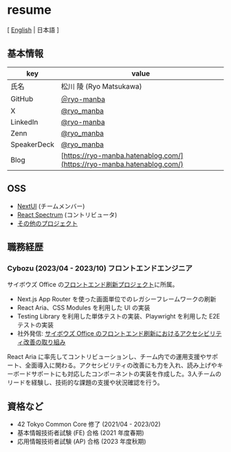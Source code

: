 # resume

[ [English](/README.md) | 日本語 ]

## 基本情報

| key         | value                                       |
| ----------- | ------------------------------------------- |
| 氏名         | 松川 陵 (Ryo Matsukawa)                     |
| GitHub      | [＠ryo-manba](https://github.com/ryo-manba) |
| X           | [@ryo_manba](https://x.com/ryo_manba)       |
| LinkedIn    | [@ryo-manba](https://www.linkedin.com/in/ryo-manba/) |
| Zenn        | [@ryo_manba](https://zenn.dev/ryo_manba)    |
| SpeakerDeck | [@ryo_manba](https://speakerdeck.com/ryo_manba) |
| Blog        | [https://ryo-manba.hatenablog.com/](https://ryo-manba.hatenablog.com/) |


## OSS

- [NextUI](https://github.com/nextui-org/nextui) (チームメンバー)
- [React Spectrum](https://github.com/adobe/react-spectrum) (コントリビュータ)
- [その他のプロジェクト](https://github.com/ryo-manba)

## 職務経歴

### Cybozu (2023/04 - 2023/10) フロントエンドエンジニア

サイボウズ Office の[フロントエンド刷新プロジェクト](https://blog.cybozu.io/entry/2023/09/25/080000)に所属。

- Next.js App Router を使った画面単位でのレガシーフレームワークの刷新
- React Aria、CSS Modules を利用した UI の実装
- Testing Library を利用した単体テストの実装、Playwright を利用した E2E テストの実装
- 社外発信: [サイボウズ Office のフロントエンド刷新におけるアクセシビリティ改善の取り組み](https://blog.cybozu.io/entry/2023/12/01/080000)

React Aria に率先してコントリビューションし、チーム内での運用支援やサポート、全面導入に関わる。アクセシビリティの改善にも力を入れ、読み上げやキーボードサポートにも対応したコンポーネントの実装を作成した。3人チームのリードを経験し、技術的な課題の支援や状況確認を行う。


## 資格など

- 42 Tokyo Common Core 修了 (2021/04 - 2023/02)
- 基本情報技術者試験 (FE) 合格 (2021 年度春期)
- 応用情報技術者試験 (AP) 合格 (2023 年度秋期)

